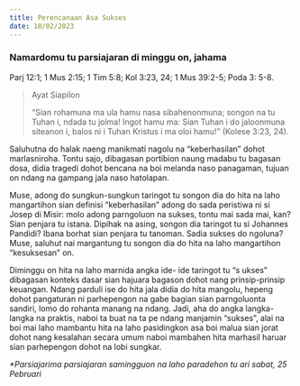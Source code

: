 ```yaml
---
title: Perencanaan Asa Sukses
date: 18/02/2023
---
```


### Namardomu tu parsiajaran di minggu on, jahama
Parj 12:1; 1 Mus 2:15; 1 Tim 5:8; Kol 3:23, 24; 1 Mus 39:2-5; Poda 3: 5-8.

> <p>Ayat Siapilon</p>
> “Sian rohamuna ma ula hamu nasa sibahenonmuna; songon na tu Tuhan i, ndada tu jolma! Ingot hamu ma: Sian Tuhan i do jaloonmuna siteanon i, balos ni i Tuhan Kristus i ma oloi hamu!” (Kolese 3:23, 24).

Saluhutna do halak naeng manikmati nagolu na “keberhasilan” dohot marlasniroha. Tontu sajo, dibagasan portibion naung madabu tu bagasan dosa, didia tragedi dohot bencana na boi melanda naso panagaman, tujuan on ndang na gampang jala naso hatolapan.

Muse, adong do sungkun-sungkun taringot tu songon dia do hita na laho mangartihon sian definisi “keberhasilan” adong do sada peristiwa ni si Josep di Misir: molo adong parngoluon na sukses, tontu mai sada mai, kan? Sian penjara tu istana. Dipihak na asing, songon dia taringot tu si Johannes Pandidi? Ibana borhat sian penjara tu tanoman. Sadia sukses do ngoluna? Muse, saluhut nai margantung tu songon dia do hita na laho mangartihon “kesuksesan” on.

Diminggu on hita na laho marnida angka ide- ide taringot tu “s ukses” dibagasan konteks dasar sian hajuara bagason dohot nang prinsip-prinsip keuangan. Ndang parduli ise do hita jala didia do hita mangolu, hepeng dohot pangaturan ni parhepengon na gabe bagian sian parngoluonta sandiri, lomo do rohanta manang na ndang. Jadi, aha do angka langka-langka na praktis, naboi ta buat na ta pe ndang manjamin “sukses”, alai na boi mai laho mambantu hita na laho pasidingkon asa boi malua sian jorat dohot nang kesalahan secara umum naboi mambahen hita marhasil haruar sian parhepengon dohot na lobi sungkar.

_*Parsiajarima parsiajaran samingguon na laho paradehon tu ari sabat, 25 Pebruari_